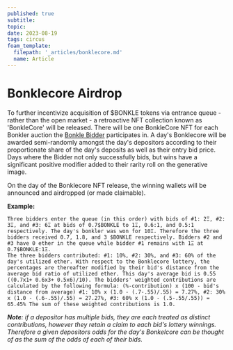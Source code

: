 ```yaml
---
published: true
subtitle:
topic:
date: 2023-08-19
tags: circus
foam_template:
  filepath: '_articles/bonklecore.md'
  name: Article
---
```


# Bonklecore Airdrop
To further incentivize acquisition of $BONKLE tokens via entrance queue - rather than the open market - a retroactive NFT collection known as 'BonkleCore' will be released. There will be one BonkleCore NFT for each Bonkler auction the <a class="wiki-link" href="/articles/bidder">Bonkle Bidder</a> participates in. A day's Bonklecore will be awarded semi-randomly amongst the day's depositors according to their proportionate share of the day's deposits as well as their entry bid price. Days where the Bidder not only successfully bids, but wins have a significant positive modifier added to their rarity roll on the generative image.

On the day of the Bonklecore NFT release, the winning wallets will be announced and airdropped (or made claimable).

**Example:**

    Three bidders enter the queue (in this order) with bids of #1: 2Ξ, #2: 3Ξ, and #3: 6Ξ at bids of 0.7$BONKLE to 1Ξ, 0.6:1, and 0.5:1 respectively. The day's bonkler was won for 10Ξ. Therefore the three bidders received 0.7, 1.8, and 3 $BONKLE respectively. Bidders #2 and #3 have 0 ether in the queue while bidder #1 remains with 1Ξ at 0.7$BONKLE:1Ξ.
    The three bidders contributed: #1: 10%, #2: 30%, and #3: 60% of the day's utilized ether. With respect to the Bonklecore lottery, the percentages are thereafter modified by their bid's distance from the average bid ratio of utilized ether. This day's average bid is 0.55 ((0.7x1+ 0.6x3+ 0.5x6)/10). The bidders' weighted contributions are calculated by the following formula: (%-contribution) x (100 - bid's distance from average) #1: 10% x (1.0 - (.7-.55)/.55) = 7.27%, #2: 30% x (1.0 - (.6-.55)/.55) = 27.27%, #3: 60% x (1.0 - (.5-.55/.55)) = 65.45% The sum of these weighted contributions is 1.0.

***Note**: if a depositor has multiple bids, they are each treated as distinct contributions, however they retain a claim to each bid's lottery winnings. Therefore a given depositors odds for the day's Bonkelcore can be thought of as the sum of the odds of each of their bids.*

